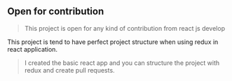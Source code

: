 ## Open for contribution 

>This project is open for any kind of contribution from react js develop

This project is tend to have perfect project structure when using redux in react application. 

>I created the basic react app and you can structure the project with redux and create pull requests.
